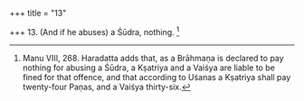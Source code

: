 +++
title = "13"

+++
13. (And if he abuses) a Śūdra, nothing. [^9] 


[^9]:  Manu VIII, 268. Haradatta adds that, as a Brāhmaṇa is declared to pay nothing for abusing a Śūdra, a Kṣatriya and a Vaiśya are liable to be fined for that offence, and that according to Uśanas a Kṣatriya shall pay twenty-four Paṇas, and a Vaiśya thirty-six.
